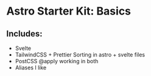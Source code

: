 # Astro Starter Kit: Basics

## Includes:

- Svelte
- TailwindCSS + Prettier Sorting in astro + svelte files
- PostCSS @apply working in both
- Aliases I like
